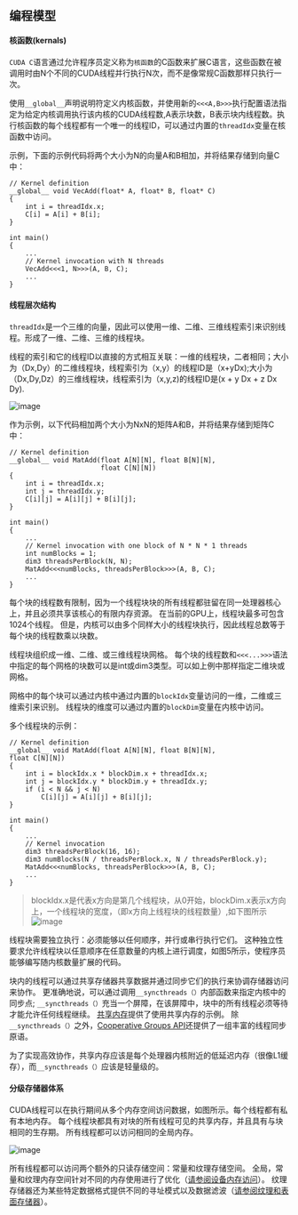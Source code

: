 ## 编程模型
#### 核函数(kernals)
`CUDA C`语言通过允许程序员定义称为`核函数`的C函数来扩展C语言，这些函数在被调用时由N个不同的CUDA线程并行执行N次，而不是像常规C函数那样只执行一次。

使用`__global__`声明说明符定义内核函数，并使用新的`<<<A,B>>>`执行配置语法指定为给定内核调用执行该内核的CUDA线程数,A表示块数，B表示块内线程数。执行核函数的每个线程都有一个唯一的线程ID，可以通过内置的`threadIdx`变量在核函数中访问。

示例，下面的示例代码将两个大小为N的向量A和B相加，并将结果存储到向量C中：
```
// Kernel definition
__global__ void VecAdd(float* A, float* B, float* C)
{
    int i = threadIdx.x;
    C[i] = A[i] + B[i];
}

int main()
{
    ...
    // Kernel invocation with N threads
    VecAdd<<<1, N>>>(A, B, C);
    ...
}
```

#### 线程层次结构
`threadIdx`是一个三维的向量，因此可以使用一维、二维、三维线程索引来识别线程。形成了一维、二维、三维的线程块。

线程的索引和它的线程ID以直接的方式相互关联：一维的线程块，二者相同；大小为（Dx,Dy）的二维线程块，线程索引为（x,y）的线程ID是（x+yDx);大小为（Dx,Dy,Dz）的三维线程块，线程索引为（x,y,z)的线程ID是(x + y Dx + z Dx Dy).

![image](https://note.youdao.com/yws/public/resource/a316463a0e3ab0424a29e5a0c00b2395/xmlnote/C5F48D8793A94D57B0D8C2473E98BDF9/2883)

作为示例，以下代码相加两个大小为NxN的矩阵A和B，并将结果存储到矩阵C中：
```
// Kernel definition
__global__ void MatAdd(float A[N][N], float B[N][N],
                       float C[N][N])
{
    int i = threadIdx.x;
    int j = threadIdx.y;
    C[i][j] = A[i][j] + B[i][j];
}

int main()
{
    ...
    // Kernel invocation with one block of N * N * 1 threads
    int numBlocks = 1;
    dim3 threadsPerBlock(N, N);
    MatAdd<<<numBlocks, threadsPerBlock>>>(A, B, C);
    ...
}
```
每个块的线程数有限制，因为一个线程块块的所有线程都驻留在同一处理器核心上，并且必须共享该核心的有限内存资源。 在当前的GPU上，线程块最多可包含1024个线程。 但是，内核可以由多个同样大小的线程块执行，因此线程总数等于每个块的线程数乘以块数。

线程块组织成一维、二维、或三维线程块网格。
每个块的线程数和`<<<...>>>`语法中指定的每个网格的块数可以是int或dim3类型。可以如上例中那样指定二维块或网格。

网格中的每个块可以通过内核中通过内置的`blockIdx`变量访问的一维，二维或三维索引来识别。 线程块的维度可以通过内置的`blockDim`变量在内核中访问。

多个线程块的示例：
```
// Kernel definition
__global__ void MatAdd(float A[N][N], float B[N][N],
float C[N][N])
{
    int i = blockIdx.x * blockDim.x + threadIdx.x;
    int j = blockIdx.y * blockDim.y + threadIdx.y;
    if (i < N && j < N)
        C[i][j] = A[i][j] + B[i][j];
}

int main()
{
    ...
    // Kernel invocation
    dim3 threadsPerBlock(16, 16);
    dim3 numBlocks(N / threadsPerBlock.x, N / threadsPerBlock.y);
    MatAdd<<<numBlocks, threadsPerBlock>>>(A, B, C);
    ...
}
```

>blockIdx.x是代表x方向是第几个线程块，从0开始，blockDim.x表示x方向上，一个线程块的宽度，（即x方向上线程块的线程数量）,如下图所示
![image](https://note.youdao.com/yws/public/resource/a316463a0e3ab0424a29e5a0c00b2395/xmlnote/8B449BC128D34446A97579940E1D5804/2919)

线程块需要独立执行：必须能够以任何顺序，并行或串行执行它们。 这种独立性要求允许线程块以任意顺序在任意数量的内核上进行调度，如图5所示，使程序员能够编写随内核数量扩展的代码。

块内的线程可以通过共享存储器共享数据并通过同步它们的执行来协调存储器访问来协作。 更准确地说，可以通过调用`__syncthreads（）`内部函数来指定内核中的同步点; `__syncthreads（）`充当一个屏障，在该屏障中，块中的所有线程必须等待才能允许任何线程继续。 [共享内存](https://docs.nvidia.com/cuda/cuda-c-programming-guide/index.html#shared-memory)提供了使用共享内存的示例。 除`__syncthreads（）`之外，[Cooperative Groups API](https://docs.nvidia.com/cuda/cuda-c-programming-guide/index.html#cooperative-groups)还提供了一组丰富的线程同步原语。

为了实现高效协作，共享内存应该是每个处理器内核附近的低延迟内存（很像L1缓存），而`__syncthreads（）`应该是轻量级的。

#### 分级存储器体系
CUDA线程可以在执行期间从多个内存空间访问数据，如图所示。每个线程都有私有本地内存。 每个线程块都具有对块的所有线程可见的共享内存，并且具有与块相同的生存期。 所有线程都可以访问相同的全局内存。

![image](https://note.youdao.com/yws/public/resource/a316463a0e3ab0424a29e5a0c00b2395/xmlnote/3F796910F8BC43E0B152072CB27D69E8/2942)

所有线程都可以访问两个额外的只读存储空间：常量和纹理存储空间。 全局，常量和纹理内存空间针对不同的内存使用进行了优化（[请参阅设备内存访问](https://docs.nvidia.com/cuda/cuda-c-programming-guide/index.html#device-memory-accesses)）。 纹理存储器还为某些特定数据格式提供不同的寻址模式以及数据滤波（[请参阅纹理和表面存储器](https://docs.nvidia.com/cuda/cuda-c-programming-guide/index.html#texture-and-surface-memory)）。